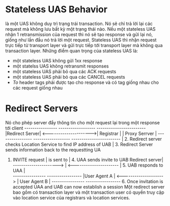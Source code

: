 # Stateless UAS Behavior
là một UAS không duy trì trạng trái transaction. Nó sẽ chỉ trả lời lại các request mà không lưu bất kỳ một trạng thái nào. Nếu một stateless UAS nhận 1 retransmission của request thì nó sẽ tạo response và gửi lại nó,  giống như lần đầu nó trả lời một request. 
Stateless UAS thì nhận request trực tiếp từ transport layer và gửi trực tiếp tới transport layer mà không qua transaction layer.
Những điểm quan trọng của stateless UAS là: 
- một stateless UAS không gửi 1xx response
- một statelss UAS không retransmit responses
- một stateless UAS phải bỏ qua các ACK requests
- một stateless UAS phải bỏ qua các CANCEL requests
- *To* header tags phải được tạo cho response và có tag giống nhau cho các request giống nhau
# Redirect Servers
Nó cho phép server đẩy thông tin cho một request lại trong một response tới client
            ----------------                          ------------------         ------------------------
           |Redirect Server|   <--------------------->| Registrar      |         |    Proxy Serrver     |
            ----------------                          ------------------         ------------------------
                   |  2. Redirect server checks Location Service to find IP address of UAB 
                   |  3. Redirect Server sends information back to the requestting UA
 1. INVITE request |
    is sent to     |  4. UAA sends invite to UAB
    Redirect server|     ---------------------->
                   |     <----------------------
                   |  5. UAB responds to UAA
                   |  
            ----------------                           -----------------
            |User Agent A   |   <--------------------> | User Agent B    |
            ----------------                           -----------------
                               6. Once invitation is accepted UAA and UAB 
                                  can now establish a session
Một redirect server bao gồm có transaction layer và một transaction user có quyền truy cập vào location service của registrars và location services. 
